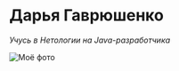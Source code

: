 # Дарья Гаврюшенко

_Учусь в Нетологии на Java-разработчика_



![Моё фото](https://sun9-1.userapi.com/impf/c630423/v630423414/2960d/fm-E4BsJRmQ.jpg?size=683x1024&quality=96&sign=e7901134450ce85c360fa50b9772d47b&type=album)
